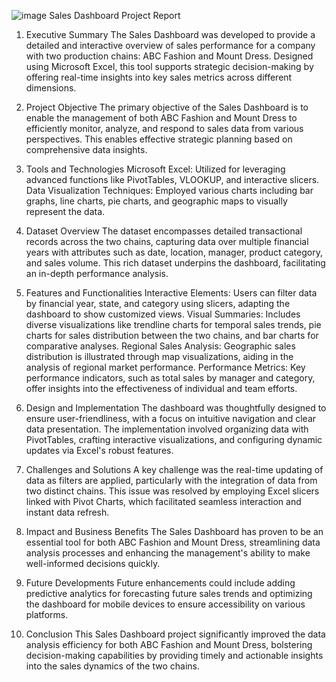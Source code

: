
![image](https://github.com/user-attachments/assets/c69dd8a5-2061-4619-a08e-0f917743ef8f)
Sales Dashboard Project Report
1. Executive Summary
The Sales Dashboard was developed to provide a detailed and interactive overview of sales performance for a company with two production chains: ABC Fashion and Mount Dress. Designed using Microsoft Excel, this tool supports strategic decision-making by offering real-time insights into key sales metrics across different dimensions.

2. Project Objective
The primary objective of the Sales Dashboard is to enable the management of both ABC Fashion and Mount Dress to efficiently monitor, analyze, and respond to sales data from various perspectives. This enables effective strategic planning based on comprehensive data insights.

3. Tools and Technologies
Microsoft Excel: Utilized for leveraging advanced functions like PivotTables, VLOOKUP, and interactive slicers.
Data Visualization Techniques: Employed various charts including bar graphs, line charts, pie charts, and geographic maps to visually represent the data.
4. Dataset Overview
The dataset encompasses detailed transactional records across the two chains, capturing data over multiple financial years with attributes such as date, location, manager, product category, and sales volume. This rich dataset underpins the dashboard, facilitating an in-depth performance analysis.

5. Features and Functionalities
Interactive Elements: Users can filter data by financial year, state, and category using slicers, adapting the dashboard to show customized views.
Visual Summaries: Includes diverse visualizations like trendline charts for temporal sales trends, pie charts for sales distribution between the two chains, and bar charts for comparative analyses.
Regional Sales Analysis: Geographic sales distribution is illustrated through map visualizations, aiding in the analysis of regional market performance.
Performance Metrics: Key performance indicators, such as total sales by manager and category, offer insights into the effectiveness of individual and team efforts.
6. Design and Implementation
The dashboard was thoughtfully designed to ensure user-friendliness, with a focus on intuitive navigation and clear data presentation. The implementation involved organizing data with PivotTables, crafting interactive visualizations, and configuring dynamic updates via Excel's robust features.

7. Challenges and Solutions
A key challenge was the real-time updating of data as filters are applied, particularly with the integration of data from two distinct chains. This issue was resolved by employing Excel slicers linked with Pivot Charts, which facilitated seamless interaction and instant data refresh.

8. Impact and Business Benefits
The Sales Dashboard has proven to be an essential tool for both ABC Fashion and Mount Dress, streamlining data analysis processes and enhancing the management's ability to make well-informed decisions quickly.

9. Future Developments
Future enhancements could include adding predictive analytics for forecasting future sales trends and optimizing the dashboard for mobile devices to ensure accessibility on various platforms.

10. Conclusion
This Sales Dashboard project significantly improved the data analysis efficiency for both ABC Fashion and Mount Dress, bolstering decision-making capabilities by providing timely and actionable insights into the sales dynamics of the two chains.
